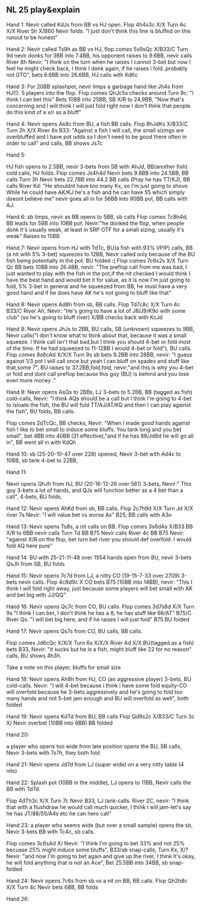 ## NL 25 play&explain

Hand 1:
Nevir called KdJs from BB vs HJ open.
Flop 4h4s3c X/X
Turn Ac X/X
River 5h X/B60 Nevir folds: "I just don't think this line is bluffed on this runout to be honest"

Hand 2:
Nevir called Ts9h as BB vs HJ, flop comes 5s9sQc X/B33/C
Turn 9d nevir donks for 3BB into 7.4BB, his opponent raises to 9.6BB, nevir calls
River 8h Nevir: "I think on the turn when he raises I cannot 3-bet but now I feel he might check back, I think I donk again, if he raises i fold..probably not GTO", bets 6.6BB into 26.6BB, HJ calls with KdKc

Hand 3:
For 20BB splashpot, nevir limps a garbage hand like Jh4s from HJ(!). 5 players into the flop.
Flop comes QhJc5s checks around
Turn 9c: "I think I can bet this" Bets 10BB into 25BB, SB X/R to 24.9BB, "Now that's concerning and I will think I will just fold right now I don't think that people do this kind of a x/r as a bluff"

Hand 4:
Nevir opens As8c from BU, a fish BB calls.
Flop 8hJdKs X/B33/C
Turn 2h X/X
River 6s B33: "Against a fish I will call, the small sizings are overbluffed and I have pot odds so I don't need to be good there often in order to call" and calls, BB shows Js7c

Hand 5:

HJ fish opens to 2.5BB, nevir 3-bets from SB with AhJd, BB(another fish) cold calls, HJ folds.
Flop comes Js4h4d Nevir bets 9.8BB into 24.5BB, BB calls
Turn 3h Nevir bets 22.7BB into 44.2 BB calls (Pray he has TT/KJ), BB calls
River Kd: "He shouldnt have too many Kx, so I'm just going to shove. While he could have AK/KJ he's a fish and he can have 55 which simply doesnt believe me" nevir goes all in for 56BB into 90BB pot, BB calls with AJ.

Hand 6:
sb limps, nevir as BB opens to 5BB, sb calls
Flop comes Tc8h4d, BB leads for 5BB into 10BB pot. Nevir:"he donked the flop, when people donk it's usually weak, at least in SRP OTF for a small sizing, usually it's weak" Raises to 15BB

Hand 7:
Nevir opens from HJ with TdTc, BU(a fish with 93% VPIP) calls, BB (a nit with 5% 3-bet) squeezes to 12BB, Nevir called only because of the BU fish being potentially in the pot. BU folded :(
Flop comes 7c6s2s X/X
Turn Qc BB bets 10BB into 26.4BB, nevir: "The preflop call from me was bad, I just wanted to play with the fish in the pot,if the nit checked I would think I have the best hand and would bet it for value, as it is now I'm just going to fold, 5% 3-bet in general and he squeezed from BB, he must have a very good hand and if he does have AK he's not going to bluff like that"

Hand 8:
Nevir opens Ad8h from sb, BB calls.
Flop Td7cAc X/X
Turn 4c B33/C
River Ah, Nevir: "He's going to have a lot of J8/J9/K9o with some club" (so he's going to bluff river) X/BB checks back with KcJd

Hand 8:
Nevir opens JhJs to 2BB, BU calls, SB (unknown) squeezes to 9BB, Nevir calls("I don't know what to think about that, because it was a small squeeze. I think call isn't that bad,but I think you should 4-bet or fold most of the time. If he had squeezed to 11-12BB I would 4-bet or fold"), BU calls.
Flop comes 8s6cAd X/X/X
Turn 9s sb bets 9.2BB into 28BB, nevir: "I guess against 1/3 pot I will call once but yeah I can bluff on spades and stuff like that,some 7", BU raises to 37.2BB,fold,fold, nevir:"and this is why you 4-bet or fold and dont call preflop because this guy (BU) is behind and you lose even more money ."

Hand 9:
Nevir opens AsQs to 2BBs, LJ 3-bets to 5.2BB, BB (tagged as fish) cold-calls, Nevir: "I think AQs should be a call but I think i'm going to 4-bet to isloate the fish, the BU will fold TT/AJ/AT/KQ and then I can play against the fish", BU folds, BB calls.

Flop comes 2dTcQc, BB checks, Nevir: "When I made good hands against fish I like to bet small to induce some bluffs. You tank long and you bet small", bet 4BB into 40BB (31 effective),"and if he has 88/Jd8d he will go all in", BB went all in with KdQh

Hand 10:
sb (25-20-10-47 over 228) opened, Nevir 3-bet with Ad4c to 10BB, sb tank 4-bet to 22BB, 

Hand 11:

Nevir opens QhJh from HJ, BU (20-16-12-26 over 561) 3-bets, Nevir:"
This guy 3-bets a lot of hands, and QJs will function better as a 4 bet than a call", 4-bets, BU folds.

Hand 12:
Nevir opens AhKd from sb, BB calls.
Flop 2c7h9d X/X
Turn Jd X/X
river 7s Nevir: "I will value bet vs worse Ax" B25, BB calls with A3o


Hand 13:
Nevir opens Ts8s, a nit calls on BB.
Flop comes 3s6dAs X/B33 BB X/R to 6BB nevir calls
Turn Td BB B75 Nevir calls
River 4c BB B75 Nevir: "against X/R on the flop, bet turn bet river you should def overfold. I would fold AQ here pure"

Hand 14:
BU with 25-21-11-48 over 1554 hands open from BU, nevir 3-bets QsJh from SB, BU folds

Hand 15:
Nevir opens 7c7d from LJ, a nitty CO (19-15-7-33 over 2709) 3-bets nevir calls.
Flop 4c8d9c X CO bets B75 (10BB into 14BB), nevir: "This I think I will fold right away, just because some players will bet small with AK and bet big with JJ/QQ"

Hand 16:
Nevir opens Qc7c from CO, BU calls.
Flop comes 3d7s8d X/X
Turn 9s "I think I can bet, I don't think he has a 8, he has stuff like 66/AT" B75/C
River Qs: "I will bet big here, and if he raises I will just fold" B75 BU folded

Hand 17:
Nevir opens Qs7s from CO, BU calls, BB calls.

Flop comes Jd6cQc X/X/X
Turn 6s X/X/X
River Ad X/X BU(tagged as a fish) bets B33, Nevir: "it sucks but he is a fish, might bluff like 22 for no reason" calls, BU shows 4h3h.

Take a note on this player, bluffs for small size

Hand 18:
Nevir opens Ah8h from HJ, CO (an aggressive player) 3-bets, BU cold-calls.
Nevir: "I will 4-bet because i think i have some fold equity-CO will overfold because he 3-bets aggressively and he's going to fold too many hands and not 5-bet jam enough and BU will overfold as well", both folded

Hand 19:
Nevir opens KdTd from BU, BB calls
Flop Qd9s2c X/B33/C
Turn 3c X/ Nevir overbet (10BB into 6BB) BB folded

Hand 20:

a player who opens too wide from late position opens the BU, SB calls, Nevir 3-bets with 7s7h, they both fold

Hand 21:
Nevir opens Jd7d from LJ (super wide) on a very nitty table (4 nits)

Hand 22:
Splash pot (10BB in the middle), LJ opens to 11BB, Nevir calls the BB with Td7d.

Flop 4dTh3c X/X
Turn 7c Nevir B33, LJ tank-calls.
River 2C, nevir: "I think that with a flushdraw he would call much quicker, I think I will jam-let's say he has JT/88/55/A4s etc he can hero call"

Hand 23:
a player who seems wide (but over a small sample) opens the sb, Nevir 3-bets BB with Tc4c, sb calls.

Flop comes 3c6sAd X/ Nevir: "I think I'm going to bet 33% and not 25% becuase 25% might induce some bluffs", B33/sb snap-calls,
Turn Ks, X/? Nevir: "and now I'm going to bet again and give up the river, I think it's okay, he will fold anything that is not an Ace", Bet 25.5BB into 34BB, sb snap-folded



Hand 24:
Nevir opens 7c6s from sb vs a nit on BB, BB calls.
Flop Qh2h8c X/X
Turn 4c Nevir bets 6BB, BB folds



Hand 26:



